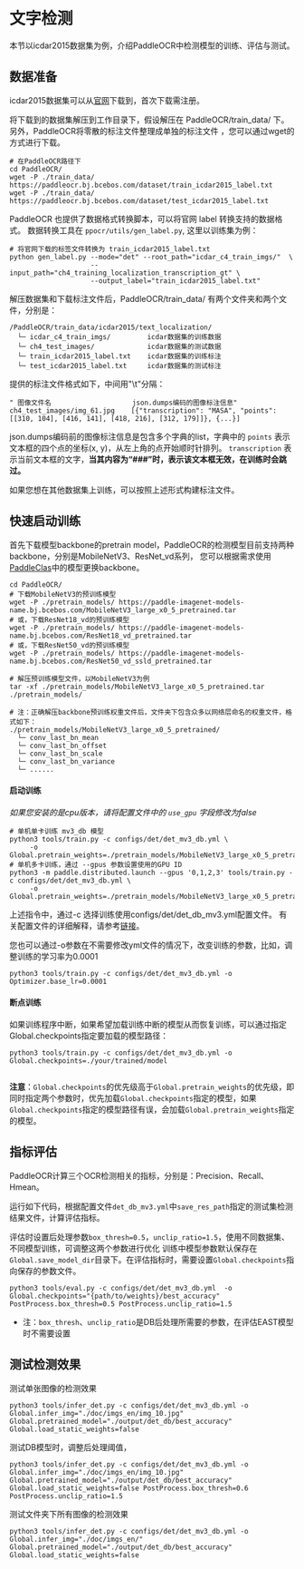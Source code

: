 # 文字检测

本节以icdar2015数据集为例，介绍PaddleOCR中检测模型的训练、评估与测试。

## 数据准备
icdar2015数据集可以从[官网](https://rrc.cvc.uab.es/?ch=4&com=downloads)下载到，首次下载需注册。

将下载到的数据集解压到工作目录下，假设解压在 PaddleOCR/train_data/ 下。另外，PaddleOCR将零散的标注文件整理成单独的标注文件
，您可以通过wget的方式进行下载。
```shell
# 在PaddleOCR路径下
cd PaddleOCR/
wget -P ./train_data/  https://paddleocr.bj.bcebos.com/dataset/train_icdar2015_label.txt
wget -P ./train_data/  https://paddleocr.bj.bcebos.com/dataset/test_icdar2015_label.txt
```

PaddleOCR 也提供了数据格式转换脚本，可以将官网 label 转换支持的数据格式。 数据转换工具在 `ppocr/utils/gen_label.py`, 这里以训练集为例：

```
# 将官网下载的标签文件转换为 train_icdar2015_label.txt
python gen_label.py --mode="det" --root_path="icdar_c4_train_imgs/"  \
                    --input_path="ch4_training_localization_transcription_gt" \
                    --output_label="train_icdar2015_label.txt"
```

解压数据集和下载标注文件后，PaddleOCR/train_data/ 有两个文件夹和两个文件，分别是：
```
/PaddleOCR/train_data/icdar2015/text_localization/
  └─ icdar_c4_train_imgs/         icdar数据集的训练数据
  └─ ch4_test_images/             icdar数据集的测试数据
  └─ train_icdar2015_label.txt    icdar数据集的训练标注
  └─ test_icdar2015_label.txt     icdar数据集的测试标注
```

提供的标注文件格式如下，中间用"\t"分隔：
```
" 图像文件名                    json.dumps编码的图像标注信息"
ch4_test_images/img_61.jpg    [{"transcription": "MASA", "points": [[310, 104], [416, 141], [418, 216], [312, 179]]}, {...}]
```
json.dumps编码前的图像标注信息是包含多个字典的list，字典中的 `points` 表示文本框的四个点的坐标(x, y)，从左上角的点开始顺时针排列。
`transcription` 表示当前文本框的文字，**当其内容为“###”时，表示该文本框无效，在训练时会跳过。**

如果您想在其他数据集上训练，可以按照上述形式构建标注文件。

## 快速启动训练

首先下载模型backbone的pretrain model，PaddleOCR的检测模型目前支持两种backbone，分别是MobileNetV3、ResNet_vd系列，
您可以根据需求使用[PaddleClas](https://github.com/PaddlePaddle/PaddleClas/tree/master/ppcls/modeling/architectures)中的模型更换backbone。
```shell
cd PaddleOCR/
# 下载MobileNetV3的预训练模型
wget -P ./pretrain_models/ https://paddle-imagenet-models-name.bj.bcebos.com/MobileNetV3_large_x0_5_pretrained.tar
# 或，下载ResNet18_vd的预训练模型
wget -P ./pretrain_models/ https://paddle-imagenet-models-name.bj.bcebos.com/ResNet18_vd_pretrained.tar
# 或，下载ResNet50_vd的预训练模型
wget -P ./pretrain_models/ https://paddle-imagenet-models-name.bj.bcebos.com/ResNet50_vd_ssld_pretrained.tar

# 解压预训练模型文件，以MobileNetV3为例
tar -xf ./pretrain_models/MobileNetV3_large_x0_5_pretrained.tar ./pretrain_models/

# 注：正确解压backbone预训练权重文件后，文件夹下包含众多以网络层命名的权重文件，格式如下：
./pretrain_models/MobileNetV3_large_x0_5_pretrained/
  └─ conv_last_bn_mean
  └─ conv_last_bn_offset
  └─ conv_last_bn_scale
  └─ conv_last_bn_variance
  └─ ......

```

#### 启动训练

*如果您安装的是cpu版本，请将配置文件中的 `use_gpu` 字段修改为false*

```shell
# 单机单卡训练 mv3_db 模型
python3 tools/train.py -c configs/det/det_mv3_db.yml \
     -o Global.pretrain_weights=./pretrain_models/MobileNetV3_large_x0_5_pretrained/
# 单机多卡训练，通过 --gpus 参数设置使用的GPU ID
python3 -m paddle.distributed.launch --gpus '0,1,2,3' tools/train.py -c configs/det/det_mv3_db.yml \
     -o Global.pretrain_weights=./pretrain_models/MobileNetV3_large_x0_5_pretrained/
```


上述指令中，通过-c 选择训练使用configs/det/det_db_mv3.yml配置文件。
有关配置文件的详细解释，请参考[链接](./config.md)。

您也可以通过-o参数在不需要修改yml文件的情况下，改变训练的参数，比如，调整训练的学习率为0.0001
```shell
python3 tools/train.py -c configs/det/det_mv3_db.yml -o Optimizer.base_lr=0.0001
```

#### 断点训练

如果训练程序中断，如果希望加载训练中断的模型从而恢复训练，可以通过指定Global.checkpoints指定要加载的模型路径：
```shell
python3 tools/train.py -c configs/det/det_mv3_db.yml -o Global.checkpoints=./your/trained/model


```

**注意**：`Global.checkpoints`的优先级高于`Global.pretrain_weights`的优先级，即同时指定两个参数时，优先加载`Global.checkpoints`指定的模型，如果`Global.checkpoints`指定的模型路径有误，会加载`Global.pretrain_weights`指定的模型。

## 指标评估

PaddleOCR计算三个OCR检测相关的指标，分别是：Precision、Recall、Hmean。

运行如下代码，根据配置文件`det_db_mv3.yml`中`save_res_path`指定的测试集检测结果文件，计算评估指标。

评估时设置后处理参数`box_thresh=0.5`，`unclip_ratio=1.5`，使用不同数据集、不同模型训练，可调整这两个参数进行优化
训练中模型参数默认保存在`Global.save_model_dir`目录下。在评估指标时，需要设置`Global.checkpoints`指向保存的参数文件。
```shell
python3 tools/eval.py -c configs/det/det_mv3_db.yml  -o Global.checkpoints="{path/to/weights}/best_accuracy" PostProcess.box_thresh=0.5 PostProcess.unclip_ratio=1.5
```


* 注：`box_thresh`、`unclip_ratio`是DB后处理所需要的参数，在评估EAST模型时不需要设置

## 测试检测效果

测试单张图像的检测效果
```shell
python3 tools/infer_det.py -c configs/det/det_mv3_db.yml -o Global.infer_img="./doc/imgs_en/img_10.jpg" Global.pretrained_model="./output/det_db/best_accuracy" Global.load_static_weights=false
```

测试DB模型时，调整后处理阈值，
```shell
python3 tools/infer_det.py -c configs/det/det_mv3_db.yml -o Global.infer_img="./doc/imgs_en/img_10.jpg" Global.pretrained_model="./output/det_db/best_accuracy" Global.load_static_weights=false PostProcess.box_thresh=0.6 PostProcess.unclip_ratio=1.5
```


测试文件夹下所有图像的检测效果
```shell
python3 tools/infer_det.py -c configs/det/det_mv3_db.yml -o Global.infer_img="./doc/imgs_en/" Global.pretrained_model="./output/det_db/best_accuracy" Global.load_static_weights=false
```
